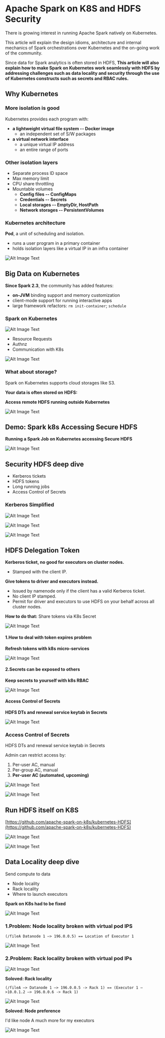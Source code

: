 # Apache Spark on K8S and HDFS Security 

There is growing interest in running Apache Spark natively on Kubernetes. 

This article will explain the design idioms, architecture and internal mechanics of Spark orchestrations over Kubernetes and the on-going work of the community. 

Since data for Spark analytics is often stored in HDFS, **This article will also explain how to make Spark on Kubernetes work seamlessly with HDFS by addressing challenges such as data locality and security through the use of Kubernetes constructs such as secrets and RBAC rules.**

## Why Kubernetes

### More isolation is good 

Kubernetes provides each program with: 

* **a lightweight virtual file system -- Docker image**
   * an independent set of S/W packages 
* **a virtual network interface** 
  * a unique virtual IP address 
  * an entire range of ports 

### Other isolation layers 

* Separate process ID space 
* Max memory limit 
* CPU share throttling 
* Mountable volumes 
  * **Config files -- ConfigMaps** 
  * **Credentials -- Secrets** 
  * **Local storages -- EmptyDir, HostPath** 
  * **Network storages -- PersistentVolumes** 

### Kubernetes architecture 

**Pod**, a unit of scheduling and isolation. 

* runs a user program in a primary container 
* holds isolation layers like a virtual IP in an infra container 

![Alt Image Text](images/1_1.png "Body image")
  

## Big Data on Kubernetes 

**Since Spark 2.3**, the community has added features: 

* **on-JVM** binding support and memory customization 
* client-mode support for running interactive apps 
* large framework refactors: `rm init-container`; `schedule`


### Spark on Kubernetes

![Alt Image Text](images/1_2.png "Body image")

* Resource Requests 
* Authnz 
* Communication with K8s 

![Alt Image Text](images/1_3.png "Body image")

### What about storage? 

Spark on Kubernetes supports cloud storages like S3. 

**Your data is often stored on HDFS:**

**Access remote HDFS running outside Kubernetes**

![Alt Image Text](images/1_4.png "Body image")

## Demo: Spark k8s Accessing Secure HDFS

**Running a Spark Job on Kubernetes accessing Secure HDFS**

![Alt Image Text](images/1_5.png "Body image")

## Security HDFS deep dive 

* Kerberos tickets 
* HDFS tokens 
* Long running jobs 
* Access Control of Secrets 


### Kerberos Simplified 

![Alt Image Text](images/1_6.png "Body image")

![Alt Image Text](images/1_7.png "Body image")

![Alt Image Text](images/1_8.png "Body image")

## HDFS Delegation Token 

**Kerberos ticket, no good for executors on cluster nodes.**

* Stamped with the client IP. 

**Give tokens to driver and executors instead.**

* Issued by namenode only if the client has a valid Kerberos ticket. 
* No client IP stamped. 
* Permit for driver and executors to use HDFS on your behalf across all cluster nodes. 


**How to do that:** Share tokens via K8s Secret 


![Alt Image Text](images/1_9.png "Body image")


#### 1.How to deal with token expires problem

**Refresh tokens with k8s micro-services**

![Alt Image Text](images/1_10.png "Body image")

#### 2.Secrets can be exposed to others

**Keep secrets to yourself with k8s RBAC**

![Alt Image Text](images/1_11.png "Body image")

#### Access Control of Secrets

**HDFS DTs and renewal service keytab in Secrets**

![Alt Image Text](images/1_12.png "Body image")

### Access Control of Secrets 

HDFS DTs and renewal service keytab in Secrets 

Admin can restrict access by: 

1. Per-user AC, manual 
2. Per-group AC, manual 
3. **Per-user AC (automated, upcoming)** 

![Alt Image Text](images/1_13.png "Body image")

![Alt Image Text](images/1_14.png "Body image")

## Run HDFS itself on K8S

[https://github.com/apache-spark-on-k8s/kubernetes-HDFS](https://github.com/apache-spark-on-k8s/kubernetes-HDFS)

![Alt Image Text](images/1_15.png "Body image")

![Alt Image Text](images/1_16.png "Body image")

## Data Locality deep dive 

Send compute to data

* Node locality 
* Rack locality 
* Where to launch executors
 
**Spark on K8s had to be fixed**

![Alt Image Text](images/1_17.png "Body image")

### 1.Problem: Node locality broken with virtual pod IPS

```
(/fileA Datanode 1 —> 196.0.0.5) == Location of Executor 1 
```
![Alt Image Text](images/1_18.png "Body image")

### 2.Problem: Rack locality broken with virtual pod IPs

![Alt Image Text](images/1_19.png "Body image")

**Soloved: Rack locality**

```
(/fileA —> Datanode 1 —> 196.0.0.5 -> Rack 1) == (Executor 1 —>10.0.1.2 —> 196.0.0.6 -> Rack 1)
```

![Alt Image Text](images/1_20.png "Body image")

**Soloved: Node preference**

I'd like node A much more for my executors

![Alt Image Text](images/1_21.png "Body image")


